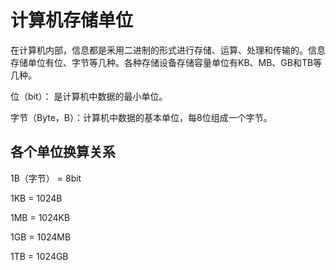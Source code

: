 # 计算机存储单位

 在计算机内部，信息都是釆用二进制的形式进行存储、运算、处理和传输的。信息存储单位有位、字节等几种。各种存储设备存储容量单位有KB、MB、GB和TB等几种。 

 位（bit）：  是计算机中数据的最小单位。 

 字节（Byte，B）：计算机中数据的基本单位，每8位组成一个字节。

## 各个单位换算关系

1B（字节） = 8bit

1KB = 1024B

1MB = 1024KB

1GB = 1024MB

1TB = 1024GB

